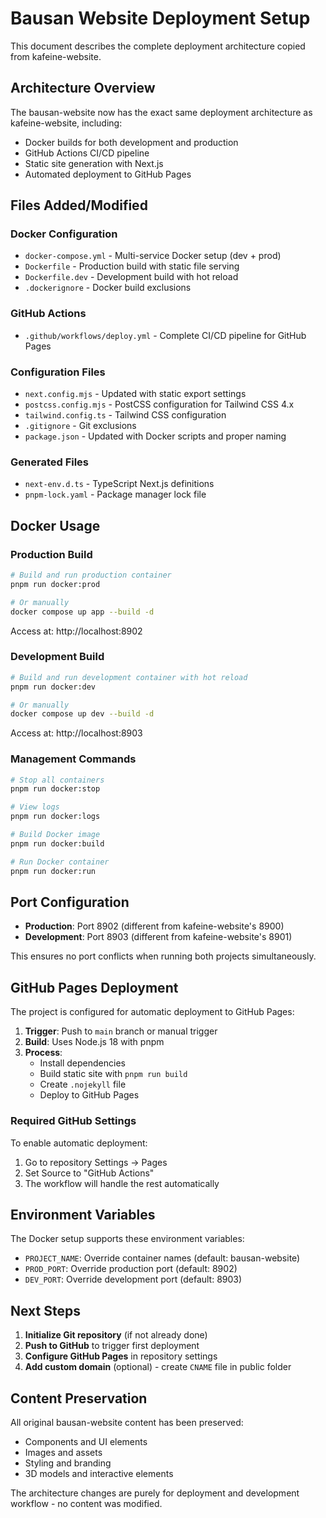 # Bausan Website Deployment Setup

This document describes the complete deployment architecture copied from kafeine-website.

## Architecture Overview

The bausan-website now has the exact same deployment architecture as kafeine-website, including:

- Docker builds for both development and production
- GitHub Actions CI/CD pipeline
- Static site generation with Next.js
- Automated deployment to GitHub Pages

## Files Added/Modified

### Docker Configuration
- `docker-compose.yml` - Multi-service Docker setup (dev + prod)
- `Dockerfile` - Production build with static file serving
- `Dockerfile.dev` - Development build with hot reload
- `.dockerignore` - Docker build exclusions

### GitHub Actions
- `.github/workflows/deploy.yml` - Complete CI/CD pipeline for GitHub Pages

### Configuration Files
- `next.config.mjs` - Updated with static export settings
- `postcss.config.mjs` - PostCSS configuration for Tailwind CSS 4.x
- `tailwind.config.ts` - Tailwind CSS configuration
- `.gitignore` - Git exclusions
- `package.json` - Updated with Docker scripts and proper naming

### Generated Files
- `next-env.d.ts` - TypeScript Next.js definitions
- `pnpm-lock.yaml` - Package manager lock file

## Docker Usage

### Production Build
```bash
# Build and run production container
pnpm run docker:prod

# Or manually
docker compose up app --build -d
```
Access at: http://localhost:8902

### Development Build
```bash
# Build and run development container with hot reload
pnpm run docker:dev

# Or manually
docker compose up dev --build -d
```
Access at: http://localhost:8903

### Management Commands
```bash
# Stop all containers
pnpm run docker:stop

# View logs
pnpm run docker:logs

# Build Docker image
pnpm run docker:build

# Run Docker container
pnpm run docker:run
```

## Port Configuration

- **Production**: Port 8902 (different from kafeine-website's 8900)
- **Development**: Port 8903 (different from kafeine-website's 8901)

This ensures no port conflicts when running both projects simultaneously.

## GitHub Pages Deployment

The project is configured for automatic deployment to GitHub Pages:

1. **Trigger**: Push to `main` branch or manual trigger
2. **Build**: Uses Node.js 18 with pnpm
3. **Process**: 
   - Install dependencies
   - Build static site with `pnpm run build`
   - Create `.nojekyll` file
   - Deploy to GitHub Pages

### Required GitHub Settings

To enable automatic deployment:

1. Go to repository Settings → Pages
2. Set Source to "GitHub Actions"
3. The workflow will handle the rest automatically

## Environment Variables

The Docker setup supports these environment variables:

- `PROJECT_NAME`: Override container names (default: bausan-website)
- `PROD_PORT`: Override production port (default: 8902)
- `DEV_PORT`: Override development port (default: 8903)

## Next Steps

1. **Initialize Git repository** (if not already done)
2. **Push to GitHub** to trigger first deployment
3. **Configure GitHub Pages** in repository settings
4. **Add custom domain** (optional) - create `CNAME` file in public folder

## Content Preservation

All original bausan-website content has been preserved:
- Components and UI elements
- Images and assets
- Styling and branding
- 3D models and interactive elements

The architecture changes are purely for deployment and development workflow - no content was modified.
